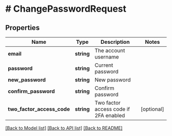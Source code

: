 # # ChangePasswordRequest

## Properties

Name | Type | Description | Notes
------------ | ------------- | ------------- | -------------
**email** | **string** | The account username |
**password** | **string** | Current password |
**new_password** | **string** | New password |
**confirm_password** | **string** | Confirm password |
**two_factor_access_code** | **string** | Two factor access code if 2FA enabled | [optional]

[[Back to Model list]](../../README.md#models) [[Back to API list]](../../README.md#endpoints) [[Back to README]](../../README.md)
